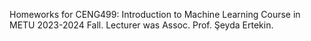 Homeworks for CENG499: Introduction to Machine Learning Course in METU 2023-2024 Fall. Lecturer was Assoc. Prof. Şeyda Ertekin.
